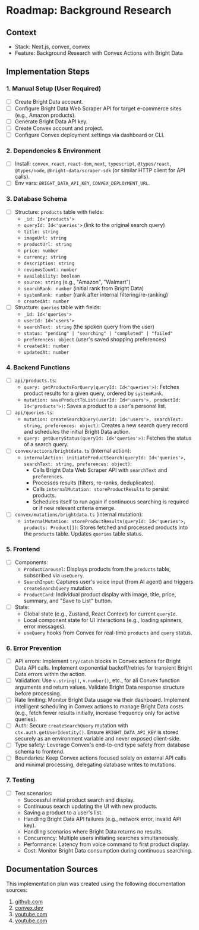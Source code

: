 # Roadmap: Background Research

## Context
- Stack: Next.js, convex, convex
- Feature: Background Research with Convex Actions with Bright Data

## Implementation Steps

### 1. Manual Setup (User Required)
- [ ] Create Bright Data account.
- [ ] Configure Bright Data Web Scraper API for target e-commerce sites (e.g., Amazon products).
- [ ] Generate Bright Data API key.
- [ ] Create Convex account and project.
- [ ] Configure Convex deployment settings via dashboard or CLI.

### 2. Dependencies & Environment
- [ ] Install: `convex`, `react`, `react-dom`, `next`, `typescript`, `@types/react`, `@types/node`, `@bright-data/scraper-sdk` (or similar HTTP client for API calls).
- [ ] Env vars: `BRIGHT_DATA_API_KEY`, `CONVEX_DEPLOYMENT_URL`.

### 3. Database Schema
- [ ] Structure: `products` table with fields:
    - `_id: Id<'products'>`
    - `queryId: Id<'queries'>` (link to the original search query)
    - `title: string`
    - `imageUrl: string`
    - `productUrl: string`
    - `price: number`
    - `currency: string`
    - `description: string`
    - `reviewsCount: number`
    - `availability: boolean`
    - `source: string` (e.g., "Amazon", "Walmart")
    - `searchRank: number` (initial rank from Bright Data)
    - `systemRank: number` (rank after internal filtering/re-ranking)
    - `createdAt: number`
- [ ] Structure: `queries` table with fields:
    - `_id: Id<'queries'>`
    - `userId: Id<'users'>`
    - `searchText: string` (the spoken query from the user)
    - `status: "pending" | "searching" | "completed" | "failed"`
    - `preferences: object` (user's saved shopping preferences)
    - `createdAt: number`
    - `updatedAt: number`

### 4. Backend Functions
- [ ] `api/products.ts`:
    - `query: getProductsForQuery(queryId: Id<'queries'>)`: Fetches product results for a given query, ordered by `systemRank`.
    - `mutation: saveProductToList(userId: Id<'users'>, productId: Id<'products'>)`: Saves a product to a user's personal list.
- [ ] `api/queries.ts`:
    - `mutation: createSearchQuery(userId: Id<'users'>, searchText: string, preferences: object)`: Creates a new search query record and schedules the initial Bright Data action.
    - `query: getQueryStatus(queryId: Id<'queries'>)`: Fetches the status of a search query.
- [ ] `convex/actions/brightdata.ts` (internal action):
    - `internalAction: initiateProductSearch(queryId: Id<'queries'>, searchText: string, preferences: object)`:
        - Calls Bright Data Web Scraper API with `searchText` and `preferences`.
        - Processes results (filters, re-ranks, deduplicates).
        - Calls `internalMutation: storeProductResults` to persist products.
        - Schedules itself to run again if continuous searching is required or if new relevant criteria emerge.
- [ ] `convex/mutations/brightdata.ts` (internal mutation):
    - `internalMutation: storeProductResults(queryId: Id<'queries'>, products: Product[])`: Stores fetched and processed products into the `products` table. Updates `queries` table status.

### 5. Frontend
- [ ] Components:
    - `ProductCarousel`: Displays products from the `products` table, subscribed via `useQuery`.
    - `SearchInput`: Captures user's voice input (from AI agent) and triggers `createSearchQuery` mutation.
    - `ProductCard`: Individual product display with image, title, price, summary, and "Save to List" button.
- [ ] State:
    - Global state (e.g., Zustand, React Context) for current `queryId`.
    - Local component state for UI interactions (e.g., loading spinners, error messages).
    - `useQuery` hooks from Convex for real-time `products` and `query` status.

### 6. Error Prevention
- [ ] API errors: Implement `try/catch` blocks in Convex actions for Bright Data API calls. Implement exponential backoff/retries for transient Bright Data errors within the action.
- [ ] Validation: Use `v.string()`, `v.number()`, etc., for all Convex function arguments and return values. Validate Bright Data response structure before processing.
- [ ] Rate limiting: Monitor Bright Data usage via their dashboard. Implement intelligent scheduling in Convex actions to manage Bright Data costs (e.g., fetch fewer results initially, increase frequency only for active queries).
- [ ] Auth: Secure `createSearchQuery` mutation with `ctx.auth.getUserIdentity()`. Ensure `BRIGHT_DATA_API_KEY` is stored securely as an environment variable and never exposed client-side.
- [ ] Type safety: Leverage Convex's end-to-end type safety from database schema to frontend.
- [ ] Boundaries: Keep Convex actions focused solely on external API calls and minimal processing, delegating database writes to mutations.

### 7. Testing
- [ ] Test scenarios:
    - Successful initial product search and display.
    - Continuous search updating the UI with new products.
    - Saving a product to a user's list.
    - Handling Bright Data API failures (e.g., network error, invalid API key).
    - Handling scenarios where Bright Data returns no results.
    - Concurrency: Multiple users initiating searches simultaneously.
    - Performance: Latency from voice command to first product display.
    - Cost: Monitor Bright Data consumption during continuous searching.

## Documentation Sources

This implementation plan was created using the following documentation sources:

1. [github.com](https://vertexaisearch.cloud.google.com/grounding-api-redirect/AUZIYQFOQwSwfr8eFFNhClM4iiE1L8DZxC-hVUSW_Pt52MMgBsVsyLuZg2hv-2wWIumpmjMgny5Bt6IE4V0TuUwdUCW_bCHkRmdCozYQNkzE3EOb1P_hto-Qqg_xyHKLEU66mY7ubroPfXP6)
2. [convex.dev](https://vertexaisearch.cloud.google.com/grounding-api-redirect/AUZIYQGtbBwivUNtV1A7iL7IG2K7CVPe-jf_vniNyQPt8bPAmdenYEWI0ADp138YqYvZMYNns6-KEN-92MhqAcKvseg85-5RT06SKte5nCxqgwT2FtACXJqUuOExzfQXrjVZ9aMu-HMj)
3. [youtube.com](https://vertexaisearch.cloud.google.com/grounding-api-redirect/AUZIYQE85d2Y_dMcNfPUzDdCRJ2m33oPrMn-B-Z6ckxy8w6thLdJThgWQ7H5b8SOOdHWoDFBYqAnQkK4HKbE9g0yLiOFoDoKfn3risZ2kZnm_1oWWWt74KsL1Qz76khPEzPYpZfCOpElP8k=)
4. [youtube.com](https://vertexaisearch.cloud.google.com/grounding-api-redirect/AUZIYQEfNO5ZqXlTAQYTh3O8yGGewwxTyhKrVUForcDqlvze9mhzeqBv9DlrudLZI3bH2EFnA6qgj6jws9kB4nX4_f3v1miWS6vxEDpap_Xd_qstzGy-r9VkKF-m8d9zG_FnT-00p60mLdo=)
